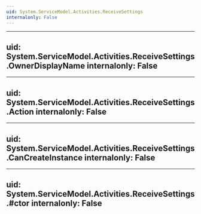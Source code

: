 ```yaml
---
uid: System.ServiceModel.Activities.ReceiveSettings
internalonly: False
---
```


---
uid: System.ServiceModel.Activities.ReceiveSettings.OwnerDisplayName
internalonly: False
---

---
uid: System.ServiceModel.Activities.ReceiveSettings.Action
internalonly: False
---

---
uid: System.ServiceModel.Activities.ReceiveSettings.CanCreateInstance
internalonly: False
---

---
uid: System.ServiceModel.Activities.ReceiveSettings.#ctor
internalonly: False
---
